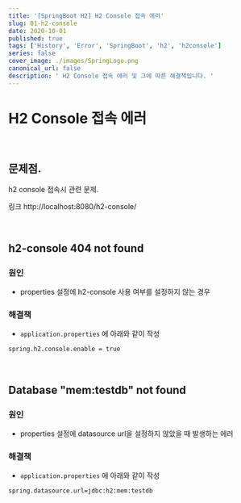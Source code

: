 ```yaml
---
title: '[SpringBoot H2] H2 Console 접속 에러'
slug: 01-h2-console
date: 2020-10-01
published: true
tags: ['History', 'Error', 'SpringBoot', 'h2', 'h2console']
series: false
cover_image: ./images/SpringLogo.png
canonical_url: false
description: ' H2 Console 접속 에러 및 그에 따른 해결책입니다. '
---
```


# H2 Console 접속 에러

<br/>

## 문제점.

h2 console 접속시 관련 문제.

링크 http://localhost:8080/h2-console/

<br/>

## h2-console 404 not found

### 원인

- properties 설정에 h2-console 사용 여부를 설정하지 않는 경우

### 해결책

- `application.properties` 에 아래와 같이 작성

```xml
spring.h2.console.enable = true
```

<br/>

## Database "mem:testdb" not found

### 원인

- properties 설정에 datasource url을 설정하지 않았을 때 발생하는 에러

### 해결책

- `application.properties` 에 아래와 같이 작성

```xml
spring.datasource.url=jdbc:h2:mem:testdb
```
